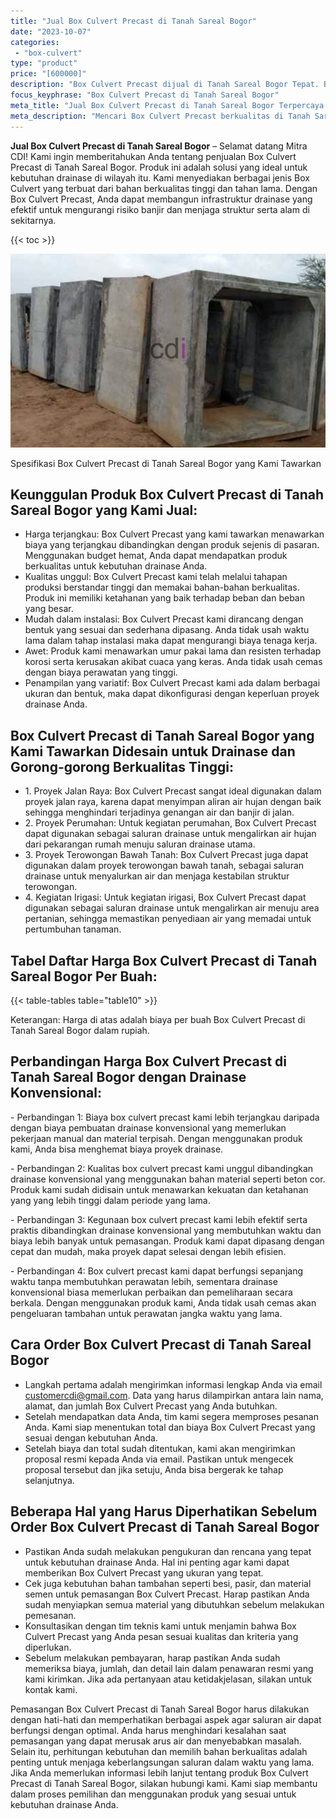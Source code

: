 ```yaml
---
title: "Jual Box Culvert Precast di Tanah Sareal Bogor"
date: "2023-10-07"
categories:
 - "box-culvert"
type: "product"
price: "[600000]"
description: "Box Culvert Precast dijual di Tanah Sareal Bogor Tepat. Box Culvert Precast profesional untuk kebutuhan konstruksi dengan performa superior. Segera dapatkan informasi detail."
focus_keyphrase: "Box Culvert Precast di Tanah Sareal Bogor"
meta_title: "Jual Box Culvert Precast di Tanah Sareal Bogor Terpercaya - CDI"
meta_description: "Mencari Box Culvert Precast berkualitas di Tanah Sareal Bogor? Kami adalah solusi tepat dengan solusi terbaik. Segera hubungi kami."
---
```


**Jual Box Culvert Precast di Tanah Sareal Bogor** – Selamat datang Mitra CDI! Kami ingin memberitahukan Anda tentang penjualan Box Culvert Precast di Tanah Sareal Bogor. Produk ini adalah solusi yang ideal untuk kebutuhan drainase di wilayah itu. Kami menyediakan berbagai jenis Box Culvert yang terbuat dari bahan berkualitas tinggi dan tahan lama. Dengan Box Culvert Precast, Anda dapat membangun infrastruktur drainase yang efektif untuk mengurangi risiko banjir dan menjaga struktur serta alam di sekitarnya.

{{< toc >}}

![Jual Box Culvert Precast di Tanah Sareal Bogor](/images/box-culvert/box-culvert-28.jpg)

Spesifikasi Box Culvert Precast di Tanah Sareal Bogor yang Kami Tawarkan 

## Keunggulan Produk Box Culvert Precast di Tanah Sareal Bogor yang Kami Jual:

*   Harga terjangkau: Box Culvert Precast yang kami tawarkan menawarkan biaya yang terjangkau dibandingkan dengan produk sejenis di pasaran. Menggunakan budget hemat, Anda dapat mendapatkan produk berkualitas untuk kebutuhan drainase Anda.
*   Kualitas unggul: Box Culvert Precast kami telah melalui tahapan produksi berstandar tinggi dan memakai bahan-bahan berkualitas. Produk ini memiliki ketahanan yang baik terhadap beban dan beban yang besar.
*   Mudah dalam instalasi: Box Culvert Precast kami dirancang dengan bentuk yang sesuai dan sederhana dipasang. Anda tidak usah waktu lama dalam tahap instalasi maka dapat mengurangi biaya tenaga kerja.
*   Awet: Produk kami menawarkan umur pakai lama dan resisten terhadap korosi serta kerusakan akibat cuaca yang keras. Anda tidak usah cemas dengan biaya perawatan yang tinggi.
*   Penampilan yang variatif: Box Culvert Precast kami ada dalam berbagai ukuran dan bentuk, maka dapat dikonfigurasi dengan keperluan proyek drainase Anda.

## Box Culvert Precast di Tanah Sareal Bogor yang Kami Tawarkan Didesain untuk Drainase dan Gorong-gorong Berkualitas Tinggi:

*   1\. Proyek Jalan Raya: Box Culvert Precast sangat ideal digunakan dalam proyek jalan raya, karena dapat menyimpan aliran air hujan dengan baik sehingga menghindari terjadinya genangan air dan banjir di jalan.
*   2\. Proyek Perumahan: Untuk kegiatan perumahan, Box Culvert Precast dapat digunakan sebagai saluran drainase untuk mengalirkan air hujan dari pekarangan rumah menuju saluran drainase utama.
*   3\. Proyek Terowongan Bawah Tanah: Box Culvert Precast juga dapat digunakan dalam proyek terowongan bawah tanah, sebagai saluran drainase untuk menyalurkan air dan menjaga kestabilan struktur terowongan.
*   4\. Kegiatan Irigasi: Untuk kegiatan irigasi, Box Culvert Precast dapat digunakan sebagai saluran drainase untuk mengalirkan air menuju area pertanian, sehingga memastikan penyediaan air yang memadai untuk pertumbuhan tanaman.

## Tabel Daftar Harga Box Culvert Precast di Tanah Sareal Bogor Per Buah:

{{< table-tables table="table10" >}}

Keterangan: Harga di atas adalah biaya per buah Box Culvert Precast di Tanah Sareal Bogor dalam rupiah.

## Perbandingan Harga Box Culvert Precast di Tanah Sareal Bogor dengan Drainase Konvensional:

\- Perbandingan 1: Biaya box culvert precast kami lebih terjangkau daripada dengan biaya pembuatan drainase konvensional yang memerlukan pekerjaan manual dan material terpisah. Dengan menggunakan produk kami, Anda bisa menghemat biaya proyek drainase.

\- Perbandingan 2: Kualitas box culvert precast kami unggul dibandingkan drainase konvensional yang menggunakan bahan material seperti beton cor. Produk kami sudah didisain untuk menawarkan kekuatan dan ketahanan yang yang lebih tinggi dalam periode yang lama.

\- Perbandingan 3: Kegunaan box culvert precast kami lebih efektif serta praktis dibandingkan drainase konvensional yang membutuhkan waktu dan biaya lebih banyak untuk pemasangan. Produk kami dapat dipasang dengan cepat dan mudah, maka proyek dapat selesai dengan lebih efisien.

\- Perbandingan 4: Box culvert precast kami dapat berfungsi sepanjang waktu tanpa membutuhkan perawatan lebih, sementara drainase konvensional biasa memerlukan perbaikan dan pemeliharaan secara berkala. Dengan menggunakan produk kami, Anda tidak usah cemas akan pengeluaran tambahan untuk perawatan jangka waktu yang lama.

## Cara Order Box Culvert Precast di Tanah Sareal Bogor

*   Langkah pertama adalah mengirimkan informasi lengkap Anda via email customercdi@gmail.com. Data yang harus dilampirkan antara lain nama, alamat, dan jumlah Box Culvert Precast yang Anda butuhkan.
*   Setelah mendapatkan data Anda, tim kami segera memproses pesanan Anda. Kami siap menentukan total dan biaya Box Culvert Precast yang sesuai dengan kebutuhan Anda.
*   Setelah biaya dan total sudah ditentukan, kami akan mengirimkan proposal resmi kepada Anda via email. Pastikan untuk mengecek proposal tersebut dan jika setuju, Anda bisa bergerak ke tahap selanjutnya.

## Beberapa Hal yang Harus Diperhatikan Sebelum Order Box Culvert Precast di Tanah Sareal Bogor

*   Pastikan Anda sudah melakukan pengukuran dan rencana yang tepat untuk kebutuhan drainase Anda. Hal ini penting agar kami dapat memberikan Box Culvert Precast yang ukuran yang tepat.
*   Cek juga kebutuhan bahan tambahan seperti besi, pasir, dan material semen untuk pemasangan Box Culvert Precast. Harap pastikan Anda sudah menyiapkan semua material yang dibutuhkan sebelum melakukan pemesanan.
*   Konsultasikan dengan tim teknis kami untuk menjamin bahwa Box Culvert Precast yang Anda pesan sesuai kualitas dan kriteria yang diperlukan.
*   Sebelum melakukan pembayaran, harap pastikan Anda sudah memeriksa biaya, jumlah, dan detail lain dalam penawaran resmi yang kami kirimkan. Jika ada pertanyaan atau ketidakjelasan, silakan untuk kontak kami.

Pemasangan Box Culvert Precast di Tanah Sareal Bogor harus dilakukan dengan hati-hati dan memperhatikan berbagai aspek agar saluran air dapat berfungsi dengan optimal. Anda harus menghindari kesalahan saat pemasangan yang dapat merusak arus air dan menyebabkan masalah. Selain itu, perhitungan kebutuhan dan memilih bahan berkualitas adalah penting untuk menjaga keberlangsungan saluran dalam waktu yang lama. Jika Anda memerlukan informasi lebih lanjut tentang produk Box Culvert Precast di Tanah Sareal Bogor, silakan hubungi kami. Kami siap membantu dalam proses pemilihan dan menggunakan produk yang sesuai untuk kebutuhan drainase Anda.
